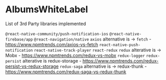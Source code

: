 # AlbumsWhiteLabel

List of 3rd Party libraries implemented

`@react-native-community/push-notification-ios`
`@react-native-firebase/app`
`@react-navigation/native`
`axios` alternative is -> `fetch` - https://www.npmtrends.com/axios-vs-fetch
`react-native-push-notification`
`react-native-track-player`
`react-redux` 
`redux` alterative is -> Mobx - https://www.npmtrends.com/redux-vs-mobx
`redux-logger`
`redux-persist` alterative is redux-storage - https://www.npmtrends.com/redux-persist-vs-redux-storage
`redux-saga` alternative is -> redux-thunk - https://www.npmtrends.com/redux-saga-vs-redux-thunk
